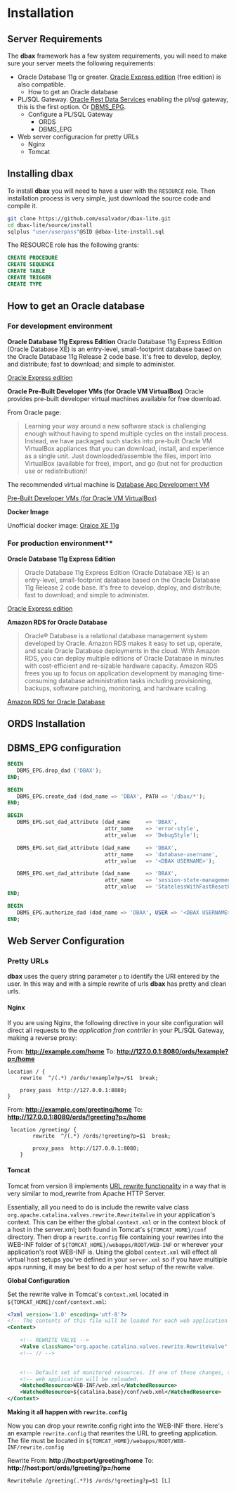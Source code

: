 # Installation


## Server Requirements

The **dbax** framework has a few system requirements, you will need to make sure your server meets the following requirements:

- Oracle Database 11g or greater. [Oracle Express edition](http://www.oracle.com/technetwork/database/database-technologies/express-edition/overview/index.html) (free edition) is also compatible. 
	- How to get an Oracle database
- PL/SQL Gateway. [Oracle Rest Data Services](http://www.oracle.com/technetwork/developer-tools/rest-data-services/overview/index.html) enabling the pl/sql gateway, this is the first option. Or [DBMS_EPG](https://docs.oracle.com/cd/B28359_01/appdev.111/b28419/d_epg.htm#CHDIDGIG).
	- Configure a PL/SQL Gateway
		- ORDS
		- DBMS_EPG
- Web server configuracion for pretty URLs
	- Nginx
	- Tomcat


## Installing dbax

To install **dbax** you will need to have a user with the `RESOURCE` role. Then installation process is very simple, just download the source code and compile it.

```sh
git clone https://github.com/osalvador/dbax-lite.git
cd dbax-lite/source/install
sqlplus "user/userpass"@SID @dbax-lite-install.sql
```


The RESOURCE role has the following grants:

```sql
CREATE PROCEDURE	
CREATE SEQUENCE
CREATE TABLE	
CREATE TRIGGER	
CREATE TYPE	
```


## How to get an Oracle database

### For development environment

**Oracle Database 11g Express Edition**
Oracle Database 11g Express Edition (Oracle Database XE) is an entry-level, small-footprint database based on the Oracle Database 11g Release 2 code base. It's free to develop, deploy, and distribute; fast to download; and simple to administer.

[Oracle Express edition](http://www.oracle.com/technetwork/database/database-technologies/express-edition/overview/index.html)

**Oracle Pre-Built Developer VMs (for Oracle VM VirtualBox)**
Oracle provides pre-built developer virtual machines available for free download.

From Oracle page:

> Learning your way around a new software stack is challenging enough without having to spend multiple cycles on the install process. Instead, we have packaged such stacks into pre-built Oracle VM VirtualBox appliances that you can download, install, and experience as a single unit. Just downloaded/assemble the files, import into VirtualBox (available for free), import, and go (but not for production use or redistribution)!


The recommended virtual machine is [Database App Development VM](http://www.oracle.com/technetwork/community/developer-vm/index.html#dbapp)

[Pre-Built Developer VMs (for Oracle VM VirtualBox)](http://www.oracle.com/technetwork/community/developer-vm/index.html)

**Docker Image**

Unofficial docker image: [Oralce XE 11g](https://hub.docker.com/r/wnameless/oracle-xe-11g/)


### For production environment**

**Oracle Database 11g Express Edition**

> Oracle Database 11g Express Edition (Oracle Database XE) is an entry-level, small-footprint database based on the Oracle Database 11g Release 2 code base. It's free to develop, deploy, and distribute; fast to download; and simple to administer. 

[Oracle Express edition](http://www.oracle.com/technetwork/database/database-technologies/express-edition/overview/index.html)

**Amazon RDS for Oracle Database**

> Oracle® Database is a relational database management system developed by Oracle. Amazon RDS makes it easy to set up, operate, and scale Oracle Database deployments in the cloud. With Amazon RDS, you can deploy multiple editions of Oracle Database in minutes with cost-efficient and re-sizable hardware capacity. Amazon RDS frees you up to focus on application development by managing time-consuming database administration tasks including provisioning, backups, software patching, monitoring, and hardware scaling.

[Amazon RDS for Oracle Database](https://aws.amazon.com/en/rds/oracle/)


## ORDS Installation 


## DBMS_EPG configuration 

```sql
BEGIN
   DBMS_EPG.drop_dad ('DBAX');
END;

BEGIN
   DBMS_EPG.create_dad (dad_name => 'DBAX', PATH => '/dbax/*');
END;

BEGIN
   DBMS_EPG.set_dad_attribute (dad_name     => 'DBAX',
                               attr_name    => 'error-style',
                               attr_value   => 'DebugStyle');

   DBMS_EPG.set_dad_attribute (dad_name     => 'DBAX',
                               attr_name    => 'database-username',
                               attr_value   => '<DBAX USERNAME>');

   DBMS_EPG.set_dad_attribute (dad_name     => 'DBAX',
                               attr_name    => 'session-state-management',
                               attr_value   => 'StatelessWithFastResetPackageState');                               
END;

BEGIN
   DBMS_EPG.authorize_dad (dad_name => 'DBAX', USER => '<DBAX USERNAME>');   
END;
```


## Web Server Configuration

### Pretty URLs

**dbax** uses the query string parameter `p` to identify the URI entered by the user. In this way and with a simple rewrite of urls **dbax** has pretty and clean urls. 

#### Nginx

If you are using Nginx, the following directive in your site configuration will direct all requests to the *application fron contrller* in your PL/SQL Gateway, making a reverse proxy:

From: **http://example.com/home**
To: **http://127.0.0.1:8080/ords/!example?p=/home**

```
location / {    
    rewrite  ^/(.*) /ords/!example?p=/$1  break;

    proxy_pass  http://127.0.0.1:8080;
}
```


From: **http://example.com/greeting/home**
To: **http://127.0.0.1:8080/ords/!greeting?p=/home**

```
 location /greeting/ {
        rewrite  ^/(.*) /ords/!greeting?p=$1  break;        

        proxy_pass  http://127.0.0.1:8080;
    }

```

#### Tomcat

Tomcat from version 8 implements [URL rewrite functionality](https://tomcat.apache.org/tomcat-8.0-doc/rewrite.html) in a way that is very similar to mod_rewrite from Apache HTTP Server.

Essentially, all you need to do is include the rewrite valve class `org.apache.catalina.valves.rewrite.RewriteValve` in your application's context. This can be either the global `context.xml` or in the context block of a host in the server.xml; both found in Tomcat's `${TOMCAT_HOME}/conf` directory. Then drop a `rewrite.config` file containing your rewrites into the WEB-INF folder of `${TOMCAT_HOME}/webapps/ROOT/WEB-INF` or wherever your application's root WEB-INF is. Using the global `context.xml` will effect all virtual host setups you've defined in your `server.xml` so if you have multiple apps running, it may be best to do a per host setup of the rewrite valve.


**Global Configuration**

Set the rewrite valve in Tomcat's `context.xml` located in `${TOMCAT_HOME}/conf/context.xml`:

```xml
<?xml version='1.0' encoding='utf-8'?>
<!-- The contents of this file will be loaded for each web application -->
<Context>

 	<!-- REWRITE VALVE -->
    <Valve className="org.apache.catalina.valves.rewrite.RewriteValve" />
    <!-- // -->
	

    <!-- Default set of monitored resources. If one of these changes, the    -->
    <!-- web application will be reloaded.                                   -->
    <WatchedResource>WEB-INF/web.xml</WatchedResource>
    <WatchedResource>${catalina.base}/conf/web.xml</WatchedResource>
</Context>
```

**Making it all happen with `rewrite.config`**

Now you can drop your rewrite.config right into the WEB-INF there. Here's an example `rewrite.config` that rewrites the URL to greeting application. The file must be located in `${TOMCAT_HOME}/webapps/ROOT/WEB-INF/rewrite.config`


Rewrite From: **http://host:port/greeting/home**
To: **http://host:port/ords/!greeting?p=/home**

```
RewriteRule /greeting(.*?)$ /ords/!greeting?p=$1 [L]
```


